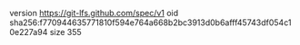 version https://git-lfs.github.com/spec/v1
oid sha256:f770944635771810f594e764a668b2bc3913d0b6afff45743df054c10e227a94
size 355
